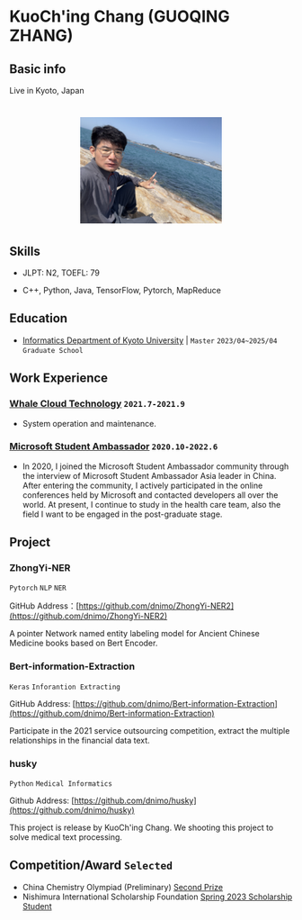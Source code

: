 # KuoCh'ing Chang (GUOQING ZHANG)

## Basic info

Live in Kyoto, Japan

<h1 align="center"><img src="https://raw.githubusercontent.com/dnimo/img/master/Me/wakayama.jpeg" width="50%" height="50%"></h1>

## Skills

- JLPT: N2, TOEFL: 79

- C++, Python, Java, TensorFlow, Pytorch, MapReduce

## Education

- [Informatics Department of Kyoto University](https://medinfo.kuhp.kyoto-u.ac.jp/members/) | `Master` `2023/04~2025/04` `Graduate School`

## Work Experience

### [Whale Cloud Technology](https://online.iwhalecloud.com/aboutus) `2021.7-2021.9`

- System operation and maintenance.

### [Microsoft Student Ambassador](https://studentambassadors.microsoft.com/certificate/7778362e-ed37-40e3-864a-1f5cfa63faf8) `2020.10-2022.6`

- In 2020, I joined the Microsoft Student Ambassador community through the interview of Microsoft Student Ambassador Asia leader in China. After entering the community, I actively participated in the online conferences held by Microsoft and contacted developers all over the world. At present, I continue to study in the health care team, also the field I want to be engaged in the post-graduate stage.

## Project

### ZhongYi-NER

`Pytorch` `NLP` `NER`

GitHub Address：[https://github.com/dnimo/ZhongYi-NER2](https://github.com/dnimo/ZhongYi-NER2)

A pointer Network named entity labeling model for Ancient Chinese Medicine books based on Bert Encoder.

### Bert-information-Extraction

`Keras` `Inforantion Extracting`

GitHub Address: [https://github.com/dnimo/Bert-information-Extraction](https://github.com/dnimo/Bert-information-Extraction)

Participate in the 2021 service outsourcing competition, extract the multiple relationships in the financial data text.

### husky

`Python` `Medical Informatics`

Github Address: [https://github.com/dnimo/husky](https://github.com/dnimo/husky)

This project is release by KuoCh'ing Chang. We shooting this project to solve medical text processing.

## Competition/Award `Selected`

- China Chemistry Olympiad (Preliminary) [Second Prize](https://raw.githubusercontent.com/dnimo/img/master/化学奥林匹克.jpeg)
- Nishimura International Scholarship Foundation [Spring 2023 Scholarship Student](https://www.nisf.or.jp/)
